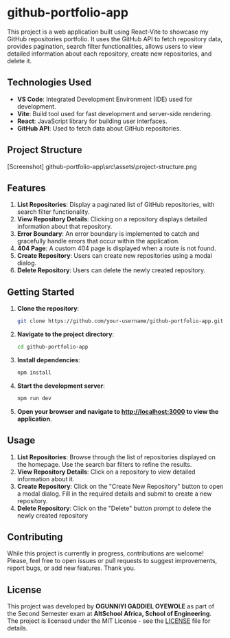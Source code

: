 
# github-portfolio-app

This project is a web application built using React-Vite to showcase my GitHub repositories portfolio. It uses the GitHub API to fetch repository data, provides pagination, search filter functionalities, allows users to view detailed information about each repository, create new repositories, and delete it.

## Technologies Used

- **VS Code**: Integrated Development Environment (IDE) used for development.
- **Vite**: Build tool used for fast development and server-side rendering.
- **React**: JavaScript library for building user interfaces.
- **GitHub API**: Used to fetch data about GitHub repositories.

## Project Structure

[Screenshot] github-portfolio-app\src\assets\project-structure.png

## Features

1. **List Repositories**: Display a paginated list of GitHub repositories, with search filter functionality.
2. **View Repository Details**: Clicking on a repository displays detailed information about that repository.
3. **Error Boundary**: An error boundary is implemented to catch and gracefully handle errors that occur within the application.
4. **404 Page**: A custom 404 page is displayed when a route is not found.
5. **Create Repository**: Users can create new repositories using a modal dialog.
6. **Delete Repository**: Users can delete the newly created repository.

## Getting Started

1. **Clone the repository**:

    ```bash
    git clone https://github.com/your-username/github-portfolio-app.git
    ```

2. **Navigate to the project directory**:

    ```bash
    cd github-portfolio-app
    ```

3. **Install dependencies**:

    ```bash
    npm install
    ```

4. **Start the development server**:

    ```bash
    npm run dev
    ```

5. **Open your browser and navigate to [http://localhost:3000](http://localhost:3000) to view the application**.

## Usage

1. **List Repositories**: Browse through the list of repositories displayed on the homepage. Use the search bar filters to refine the results.
2. **View Repository Details**: Click on a repository to view detailed information about it.
3. **Create Repository**: Click on the "Create New Repository" button to open a modal dialog. Fill in the required details and submit to create a new repository.
4. **Delete Repository**: Click on the "Delete" button prompt to delete the newly created repository

## Contributing

While this project is currently in progress, contributions are welcome! 
Please, feel free to open issues or pull requests to suggest improvements, report bugs, or add new features.
Thank you.

## License
This project was developed by **OGUNNIYI GADDIEL OYEWOLE** as part of the Second Semester exam at **AltSchool Africa, School of Engineering**.
The project is licensed under the MIT License - see the [LICENSE](LICENSE) file for details.


